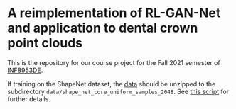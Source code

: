 # A reimplementation of RL-GAN-Net and application to dental crown point clouds
This is the repository for our course project for the Fall 2021 semester of [INF8953DE](https://chandar-lab.github.io/INF8953DE/).

If training on the ShapeNet dataset, the [data](https://www.dropbox.com/s/vmsdrae6x5xws1v/shape_net_core_uniform_samples_2048.zip) should be unzipped to the subdirectory `data/shape_net_core_uniform_samples_2048`. See [this script](https://github.com/optas/latent_3d_points/blob/master/download_data.sh) for further details.
